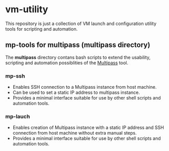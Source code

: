 # vm-utility
This repository is just a collection of VM launch and configuration utility tools for scripting and automation.

## mp-tools for multipass (multipass directory)
The **multipass** directory contans bash scripts to extend the usability, scripting and automation possiblities of the [Multipass](https://multipass.run/) tool.

### mp-ssh
- Enables SSH connection to a Multipass instance from host machine.
- Can be used to set a static IP address to multipass instance.
- Provides a minimal interface suitable for use by other shell scripts and automation tools.

### mp-lauch
- Enables creation of Multipass instance with a static IP address and SSH connection from host machine without extra manual steps.
- Provides a minimal interface suitable for use by other shell scripts and automation tools.
